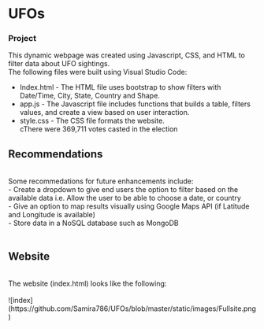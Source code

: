 # UFOs

### Project

This dynamic webpage was created using Javascript, CSS, and HTML to filter data about UFO sightings.
<br />
The following files were built using Visual Studio Code:<br />
- Index.html - The HTML file uses bootstrap to show filters with Date/Time, City, State, Country and Shape.<br />
- app.js - The Javascript file includes functions that builds a table, filters values, and create a view based on user interaction.<br />
- style.css - The CSS file formats the website.<br />cThere were 369,711 votes casted in the election
## Recommendations
<br />
Some recommedations for future enhancements include:
<br />
- Create a dropdown to give end users the option to filter based on the available data i.e. Allow the user to be able to choose a date, or country<br />
- Give an option to map results visually using Google Maps API (if Latitude and Longitude is available)<br />
- Store data in a NoSQL database such as MongoDB<br />
<br />

## Website

<br />
The website (index.html) looks like the following:<br />
<br />
![index](https://github.com/Samira786/UFOs/blob/master/static/images/Fullsite.png)
<br />


